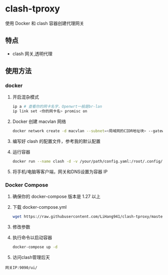 # clash-tproxy

使用 Docker 和 clash 容器创建代理网关

## 特点

- clash 网关,透明代理


## 使用方法

### docker

1. 开启混杂模式

    ```bash
    ip a # 查看你的网卡名字，Openwrt一般是br-lan
    ip link set <你的网卡名> promisc on
    ```

2. Docker 创建 macvlan 网络

    ```bash
    docker network create -d macvlan --subnet=<局域网的CIDR地址块> --gateway=<局域网的网关> -o parent=<网卡名> <macvlan网络名>
    ```

3. 编写好 clash 的配置文件，参考我的默认配置

4. 运行容器

    ```bash
    docker run --name clash -d -v /your/path/config.yaml:/root/.config/clash/config.yaml  --network <macvlan网络名> --ip <容器IP地址> --cap-add=NET_ADMIN lihang941/clash-tproxy
    ```

5. 将手机/电脑等客户端，网关和DNS设置为容器 IP

### Docker Compose

1. 确保你的 docker-compose 版本是 1.27 以上

2. 下载 docker-compose.yml

    ```bash
    wget https://raw.githubusercontent.com/LiHang941/clash-tproxy/master/docker-compose.yml
    ```

3. 修改参数

4. 执行命令以启动容器

    ```bash
    docker-compose up -d
    ```

5. 访问clash管理后天
 
 ```
 网关IP:9090/ui/
 ```